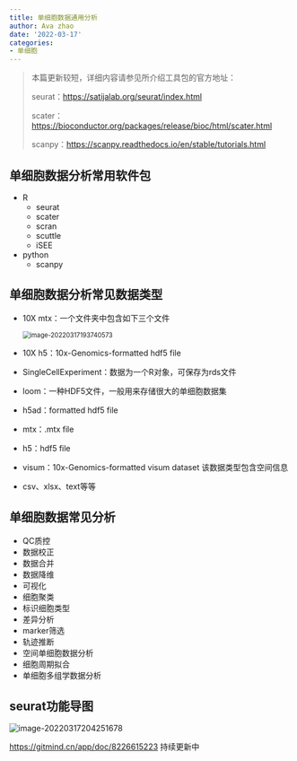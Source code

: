 ```yaml
---
title: 单细胞数据通用分析
author: Ava zhao
date: '2022-03-17'
categories:
- 单细胞
---
```


>本篇更新较短，详细内容请参见所介绍工具包的官方地址：
>
>seurat：https://satijalab.org/seurat/index.html
>
>scater：https://bioconductor.org/packages/release/bioc/html/scater.html
>
>scanpy：https://scanpy.readthedocs.io/en/stable/tutorials.html

## 单细胞数据分析常用软件包

- R
  - seurat
  - scater
  - scran
  - scuttle
  - iSEE
- python
  - scanpy

## 单细胞数据分析常见数据类型

- 10X mtx：一个文件夹中包含如下三个文件

  <img src="https://gitee.com/Ava_Zhao/gallery/raw/master/image-20220317193740573.png" alt="image-20220317193740573" style="zoom: 80%;" />

- 10X h5：10x-Genomics-formatted hdf5 file

- SingleCellExperiment：数据为一个R对象，可保存为rds文件

- loom：一种HDF5文件，一般用来存储很大的单细胞数据集

- h5ad：formatted hdf5 file

- mtx：.mtx file

- h5：hdf5 file

- visum：10x-Genomics-formatted visum dataset 该数据类型包含空间信息

- csv、xlsx、text等等

## 单细胞数据常见分析

- QC质控
- 数据校正
- 数据合并
- 数据降维
- 可视化
- 细胞聚类
- 标识细胞类型
- 差异分析
- marker筛选
- 轨迹推断
- 空间单细胞数据分析
- 细胞周期拟合
- 单细胞多组学数据分析

## seurat功能导图

![image-20220317204251678](https://gitee.com/Ava_Zhao/gallery/raw/master/image-20220317204251678.png)

https://gitmind.cn/app/doc/8226615223 持续更新中

